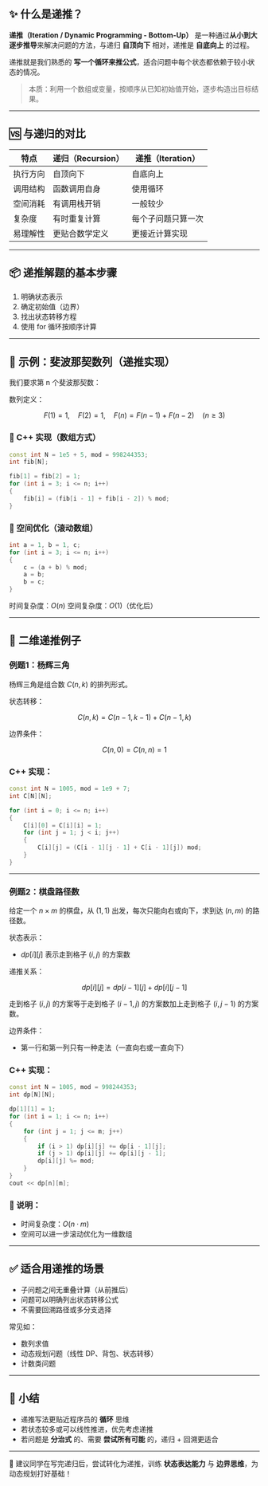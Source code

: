 
## ✨ 什么是递推？

**递推（Iteration / Dynamic Programming - Bottom-Up）** 是一种通过**从小到大逐步推导**来解决问题的方法，与递归 **自顶向下** 相对，递推是 **自底向上** 的过程。

递推就是我们熟悉的 **写一个循环来推公式**，适合问题中每个状态都依赖于较小状态的情况。

> 本质：利用一个数组或变量，按顺序从已知初始值开始，逐步构造出目标结果。

---

## 🆚 与递归的对比

| 特点     | 递归（Recursion） | 递推（Iteration）  |
| -------- | ----------------- | ------------------ |
| 执行方向 | 自顶向下          | 自底向上           |
| 调用结构 | 函数调用自身      | 使用循环           |
| 空间消耗 | 有调用栈开销      | 一般较少           |
| 复杂度   | 有时重复计算      | 每个子问题只算一次 |
| 易理解性 | 更贴合数学定义    | 更接近计算实现     |

---

## 📦 递推解题的基本步骤

1. 明确状态表示
2. 确定初始值（边界）
3. 找出状态转移方程
4. 使用 for 循环按顺序计算

---

## 🧠 示例：斐波那契数列（递推实现）

我们要求第 n 个斐波那契数：

数列定义：

$$
F(1) = 1,\quad F(2) = 1,\quad F(n) = F(n-1) + F(n-2)\quad (n \ge 3)
$$

### 🚀 C++ 实现（数组方式）

```cpp
const int N = 1e5 + 5, mod = 998244353;
int fib[N];

fib[1] = fib[2] = 1;
for (int i = 3; i <= n; i++) 
{
    fib[i] = (fib[i - 1] + fib[i - 2]) % mod;
}
```

### 🧮 空间优化（滚动数组）

```cpp
int a = 1, b = 1, c;
for (int i = 3; i <= n; i++) 
{
    c = (a + b) % mod;
    a = b;
    b = c;
}
```

时间复杂度：$O(n)$
空间复杂度：$O(1)$（优化后）

---

## 🧩 二维递推例子

### 例题1：杨辉三角

杨辉三角是组合数 $C(n, k)$ 的排列形式。

状态转移：

$$
C(n, k) = C(n-1, k-1) + C(n-1, k)
$$

边界条件：

$$
C(n, 0) = C(n, n) = 1
$$

### C++ 实现：

```cpp
const int N = 1005, mod = 1e9 + 7;
int C[N][N];

for (int i = 0; i <= n; i++) 
{
    C[i][0] = C[i][i] = 1;
    for (int j = 1; j < i; j++)
    {
        C[i][j] = (C[i - 1][j - 1] + C[i - 1][j]) mod;
    }
}
```

---

### 例题2：棋盘路径数

给定一个 $n \times m$ 的棋盘，从 $(1, 1)$ 出发，每次只能向右或向下，求到达 $(n, m)$ 的路径数。

状态表示：

* $dp[i][j]$ 表示走到格子 $(i, j)$ 的方案数

递推关系：

$$
dp[i][j] = dp[i-1][j] + dp[i][j-1]
$$

走到格子 $(i,j)$ 的方案等于走到格子 $(i-1,j)$ 的方案数加上走到格子 $(i,j-1)$ 的方案数。

边界条件：

* 第一行和第一列只有一种走法（一直向右或一直向下）

### C++ 实现：

```cpp
const int N = 1005, mod = 998244353;
int dp[N][N];

dp[1][1] = 1;
for (int i = 1; i <= n; i++) 
{
    for (int j = 1; j <= m; j++) 
    {
        if (i > 1) dp[i][j] += dp[i - 1][j];
        if (j > 1) dp[i][j] += dp[i][j - 1];
        dp[i][j] %= mod;
    }
}
cout << dp[n][m];
```

### 📌 说明：

* 时间复杂度：$O(n \cdot m)$
* 空间可以进一步滚动优化为一维数组

---

## ✅ 适合用递推的场景

* 子问题之间无重叠计算（从前推后）
* 问题可以明确列出状态转移公式
* 不需要回溯路径或多分支选择

常见如：

* 数列求值
* 动态规划问题（线性 DP、背包、状态转移）
* 计数类问题

---

## 💬 小结

* 递推写法更贴近程序员的 **循环** 思维
* 若状态较多或可以线性推进，优先考虑递推
* 若问题是 **分治式** 的、需要 **尝试所有可能** 的，递归 + 回溯更适合

---

📌 建议同学在写完递归后，尝试转化为递推，训练 **状态表达能力** 与 **边界思维**，为动态规划打好基础！
